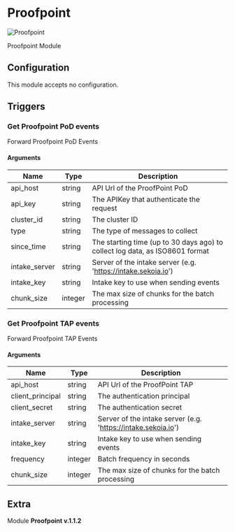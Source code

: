# Proofpoint


![Proofpoint](/assets/playbooks/library/proofpoint.png)


Proofpoint Module

## Configuration



This module accepts no configuration.




## Triggers

### Get Proofpoint PoD events

Forward Proofpoint PoD Events



#### Arguments
| Name      |  Type   |  Description  |
| --------- | ------- | --------------------------- |
| api_host | string | API Url of the ProofPoint PoD |
| api_key | string | The APIKey that authenticate the request |
| cluster_id | string | The cluster ID |
| type | string | The type of messages to collect |
| since_time | string | The starting time (up to 30 days ago) to collect log data, as ISO8601 format |
| intake_server | string | Server of the intake server (e.g. 'https://intake.sekoia.io') |
| intake_key | string | Intake key to use when sending events |
| chunk_size | integer | The max size of chunks for the batch processing |









### Get Proofpoint TAP events

Forward Proofpoint TAP Events



#### Arguments
| Name      |  Type   |  Description  |
| --------- | ------- | --------------------------- |
| api_host | string | API Url of the ProofPoint TAP |
| client_principal | string | The authentication principal |
| client_secret | string | The authentication secret |
| intake_server | string | Server of the intake server (e.g. 'https://intake.sekoia.io') |
| intake_key | string | Intake key to use when sending events |
| frequency | integer | Batch frequency in seconds |
| chunk_size | integer | The max size of chunks for the batch processing |

















## Extra

Module **Proofpoint v.1.1.2**